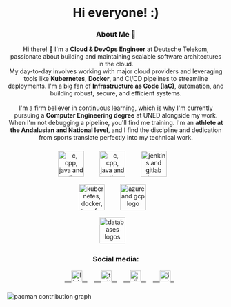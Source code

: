 <h1 align="center">Hi everyone! :)</h1>

<h3 align="center">About Me 🚀</h3>

<p align="center">
  Hi there! 👋 I'm a <strong>Cloud & DevOps Engineer</strong> at Deutsche Telekom, passionate about building and maintaining scalable software architectures in the cloud.
  <br />
  My day-to-day involves working with major cloud providers and leveraging tools like <strong>Kubernetes</strong>, <strong>Docker</strong>, and CI/CD pipelines to streamline deployments. I'm a big fan of <strong>Infrastructure as Code (IaC)</strong>, automation, and building robust, secure, and efficient systems.
  <br /><br />
  I'm a firm believer in continuous learning, which is why I'm currently pursuing a <strong>Computer Engineering degree</strong> at UNED alongside my work.
  <br />
  When I'm not debugging a pipeline, you'll find me training. I'm an <strong>athlete at the Andalusian and National level</strong>, and I find the discipline and dedication from sports translate perfectly into my technical work.
</p>

###

<div align="center">
  <img src="https://skillicons.dev/icons?i=c,cpp,java,python" height="60" alt="c, cpp, java and python logo" />
  <img width="12" />
  <img src="https://skillicons.dev/icons?i=git,vim" height="60" alt="c, cpp, java and python logo" />
  <img width="12" />
  <img src="https://skillicons.dev/icons?i=jenkins,gitlab" height="60" alt="jenkins and gitlab logo" />
  <img width="12" />

  <img src="https://skillicons.dev/icons?i=linux,kubernetes,docker,terraform" height="60" alt="kubernetes, docker, terraforma and linux logo" />
  <img width="12" />
  <img src="https://skillicons.dev/icons?i=azure,gcp" height="60" alt="azure and gcp logo" />
  <img width="12" />

  <img src="https://skillicons.dev/icons?i=mysql,postgresql,mongodb,redis" height="60" alt="databases logos" />
  <img width="12" />
</div>

###

<h3 align="center">Social media:</h3>

<div align="center">
    <a href="https://linkedin.com/in/pepepfoter15">
    <img src="https://img.shields.io/static/v1?message=LinkedIn&logo=linkedin&label=&color=0077B5&logoColor=white&labelColor=&style=for-the-badge" height="25" alt="linkedin logo" />
  </a>
    <a href="https://twitter.com/PepeRodrguezCa3">
    <img src="https://img.shields.io/static/v1?message=Twitter&logo=twitter&label=&color=1DA1F2&logoColor=white&labelColor=&style=for-the-badge" height="25" alt="twitter logo" />
  </a>
    <a href="https://discord.com/users/pfoter15">
    <img src="https://img.shields.io/static/v1?message=Discord&logo=discord&label=&color=7289DA&logoColor=white&labelColor=&style=for-the-badge" height="25" alt="discord logo" />
  </a>
    <a href="https://instagram.com/pepee.15">
    <img src="https://img.shields.io/static/v1?message=Instagram&logo=instagram&label=&color=E4405F&logoColor=white&labelColor=&style=for-the-badge" height="25" alt="instagram logo" />
  </a>
</div>

###

<picture>
  <source media="(prefers-color-scheme: dark)" srcset="https://raw.githubusercontent.com/maurodesouza/maurodesouza/output/pacman-contribution-graph-dark.svg">
  <source media="(prefers-color-scheme: light)" srcset="https://raw.githubusercontent.com/maurodesouza/maurodesouza/output/pacman-contribution-graph.svg">
  <img alt="pacman contribution graph" src="https://raw.githubusercontent.com/maurodesouza/maurodesouza/output/pacman-contribution-graph.svg">
</picture>

###